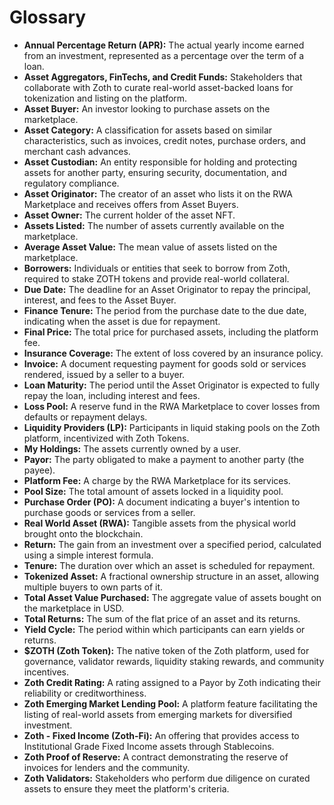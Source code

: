 # Glossary

* **Annual Percentage Return (APR):** The actual yearly income earned from an investment, represented as a percentage over the term of a loan.
* **Asset Aggregators, FinTechs, and Credit Funds:** Stakeholders that collaborate with Zoth to curate real-world asset-backed loans for tokenization and listing on the platform.
* **Asset Buyer:** An investor looking to purchase assets on the marketplace.
* **Asset Category:** A classification for assets based on similar characteristics, such as invoices, credit notes, purchase orders, and merchant cash advances.
* **Asset Custodian:** An entity responsible for holding and protecting assets for another party, ensuring security, documentation, and regulatory compliance.
* **Asset Originator:** The creator of an asset who lists it on the RWA Marketplace and receives offers from Asset Buyers.
* **Asset Owner:** The current holder of the asset NFT.
* **Assets Listed:** The number of assets currently available on the marketplace.
* **Average Asset Value:** The mean value of assets listed on the marketplace.
* **Borrowers:** Individuals or entities that seek to borrow from Zoth, required to stake ZOTH tokens and provide real-world collateral.
* **Due Date:** The deadline for an Asset Originator to repay the principal, interest, and fees to the Asset Buyer.
* **Finance Tenure:** The period from the purchase date to the due date, indicating when the asset is due for repayment.
* **Final Price:** The total price for purchased assets, including the platform fee.
* **Insurance Coverage:** The extent of loss covered by an insurance policy.
* **Invoice:** A document requesting payment for goods sold or services rendered, issued by a seller to a buyer.
* **Loan Maturity:** The period until the Asset Originator is expected to fully repay the loan, including interest and fees.
* **Loss Pool:** A reserve fund in the RWA Marketplace to cover losses from defaults or repayment delays.
* **Liquidity Providers (LP):** Participants in liquid staking pools on the Zoth platform, incentivized with Zoth Tokens.
* **My Holdings:** The assets currently owned by a user.
* **Payor:** The party obligated to make a payment to another party (the payee).
* **Platform Fee:** A charge by the RWA Marketplace for its services.
* **Pool Size:** The total amount of assets locked in a liquidity pool.
* **Purchase Order (PO):** A document indicating a buyer's intention to purchase goods or services from a seller.
* **Real World Asset (RWA):** Tangible assets from the physical world brought onto the blockchain.
* **Return:** The gain from an investment over a specified period, calculated using a simple interest formula.
* **Tenure:** The duration over which an asset is scheduled for repayment.
* **Tokenized Asset:** A fractional ownership structure in an asset, allowing multiple buyers to own parts of it.
* **Total Asset Value Purchased:** The aggregate value of assets bought on the marketplace in USD.
* **Total Returns:** The sum of the flat price of an asset and its returns.
* **Yield Cycle:** The period within which participants can earn yields or returns.
* **$ZOTH (Zoth Token):** The native token of the Zoth platform, used for governance, validator rewards, liquidity staking rewards, and community incentives.
* **Zoth Credit Rating:** A rating assigned to a Payor by Zoth indicating their reliability or creditworthiness.
* **Zoth Emerging Market Lending Pool:** A platform feature facilitating the listing of real-world assets from emerging markets for diversified investment.
* **Zoth - Fixed Income (Zoth-Fi):** An offering that provides access to Institutional Grade Fixed Income assets through Stablecoins.
* **Zoth Proof of Reserve:** A contract demonstrating the reserve of invoices for lenders and the community.
* **Zoth Validators:** Stakeholders who perform due diligence on curated assets to ensure they meet the platform's criteria.
